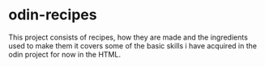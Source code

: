 # odin-recipes

This project consists of recipes, how they are made and the ingredients used to make them it covers some of the basic skills i have acquired in the odin project for now in the HTML.